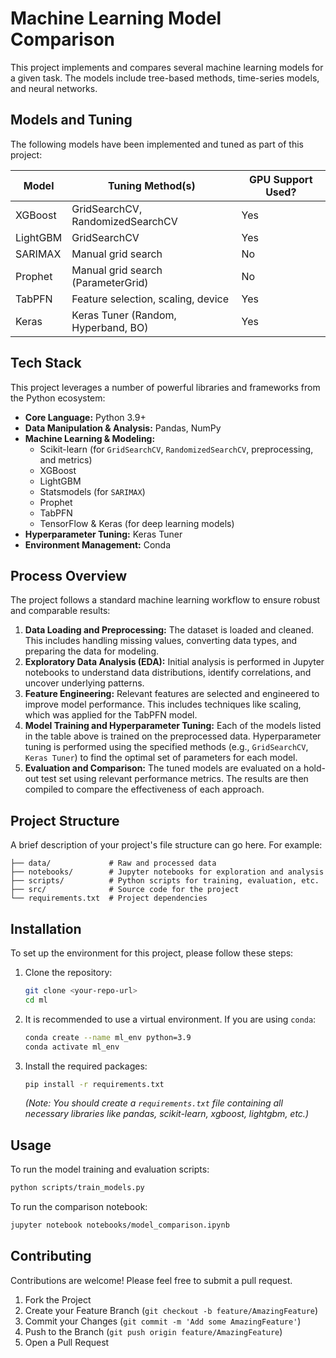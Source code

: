 # Machine Learning Model Comparison

This project implements and compares several machine learning models for a given task. The models include tree-based methods, time-series models, and neural networks.

## Models and Tuning

The following models have been implemented and tuned as part of this project:

| Model      | Tuning Method(s)                  | GPU Support Used? |
|------------|-----------------------------------|-------------------|
| XGBoost    | GridSearchCV, RandomizedSearchCV | Yes               |
| LightGBM   | GridSearchCV                      | Yes               |
| SARIMAX    | Manual grid search                | No                |
| Prophet    | Manual grid search (ParameterGrid)| No                |
| TabPFN     | Feature selection, scaling, device| Yes               |
| Keras      | Keras Tuner (Random, Hyperband, BO)| Yes               |

## Tech Stack

This project leverages a number of powerful libraries and frameworks from the Python ecosystem:

*   **Core Language:** Python 3.9+
*   **Data Manipulation & Analysis:** Pandas, NumPy
*   **Machine Learning & Modeling:**
    *   Scikit-learn (for `GridSearchCV`, `RandomizedSearchCV`, preprocessing, and metrics)
    *   XGBoost
    *   LightGBM
    *   Statsmodels (for `SARIMAX`)
    *   Prophet
    *   TabPFN
    *   TensorFlow & Keras (for deep learning models)
*   **Hyperparameter Tuning:** Keras Tuner
*   **Environment Management:** Conda

## Process Overview

The project follows a standard machine learning workflow to ensure robust and comparable results:

1.  **Data Loading and Preprocessing:** The dataset is loaded and cleaned. This includes handling missing values, converting data types, and preparing the data for modeling.
2.  **Exploratory Data Analysis (EDA):** Initial analysis is performed in Jupyter notebooks to understand data distributions, identify correlations, and uncover underlying patterns.
3.  **Feature Engineering:** Relevant features are selected and engineered to improve model performance. This includes techniques like scaling, which was applied for the TabPFN model.
4.  **Model Training and Hyperparameter Tuning:** Each of the models listed in the table above is trained on the preprocessed data. Hyperparameter tuning is performed using the specified methods (e.g., `GridSearchCV`, `Keras Tuner`) to find the optimal set of parameters for each model.
5.  **Evaluation and Comparison:** The tuned models are evaluated on a hold-out test set using relevant performance metrics. The results are then compiled to compare the effectiveness of each approach.

## Project Structure

A brief description of your project's file structure can go here. For example:

```
├── data/             # Raw and processed data
├── notebooks/        # Jupyter notebooks for exploration and analysis
├── scripts/          # Python scripts for training, evaluation, etc.
├── src/              # Source code for the project
└── requirements.txt  # Project dependencies
```

## Installation

To set up the environment for this project, please follow these steps:

1.  Clone the repository:
    ```bash
    git clone <your-repo-url>
    cd ml
    ```

2.  It is recommended to use a virtual environment. If you are using `conda`:
    ```bash
    conda create --name ml_env python=3.9
    conda activate ml_env
    ```

3.  Install the required packages:
    ```bash
    pip install -r requirements.txt
    ```
    *(Note: You should create a `requirements.txt` file containing all necessary libraries like pandas, scikit-learn, xgboost, lightgbm, etc.)*

## Usage

To run the model training and evaluation scripts:

```bash
python scripts/train_models.py
```

To run the comparison notebook:

```bash
jupyter notebook notebooks/model_comparison.ipynb
```

## Contributing

Contributions are welcome! Please feel free to submit a pull request.

1.  Fork the Project
2.  Create your Feature Branch (`git checkout -b feature/AmazingFeature`)
3.  Commit your Changes (`git commit -m 'Add some AmazingFeature'`)
4.  Push to the Branch (`git push origin feature/AmazingFeature`)
5.  Open a Pull Request